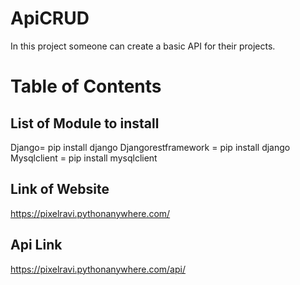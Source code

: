 # ApiCRUD
In this project someone can create a basic API for their projects.
# Table of Contents

## List of Module to install
Django= pip install django
Djangorestframework = pip install django
Mysqlclient = pip install mysqlclient

## Link of Website 
<a id="section-1">https://pixelravi.pythonanywhere.com/</a>
## Api Link
<a id="section-2">https://pixelravi.pythonanywhere.com/api/</a>
